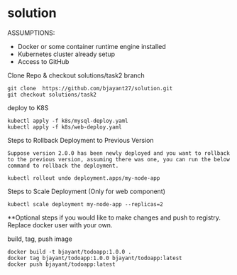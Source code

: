 # solution

ASSUMPTIONS: 

* Docker or some container runtime engine installed
* Kubernetes cluster already setup
* Access to GitHub

Clone Repo & checkout solutions/task2 branch

	git clone  https://github.com/bjayant27/solution.git
	git checkout solutions/task2


	
deploy to K8S

	kubectl apply -f k8s/mysql-deploy.yaml
	kubectl apply -f k8s/web-deploy.yaml


Steps to Rollback Deployment to Previous Version

	Suppose version 2.0.0 has been newly deployed and you want to rollback to the previous version, assuming there was one, you can run the below command to rollback the deployment.
	
	kubectl rollout undo deployment.apps/my-node-app

Steps to Scale Deployment (Only for web component)

	kubectl scale deployment my-node-app --replicas=2


**Optional steps if you would like to make changes and push to registry. Replace docker user with your own.

build, tag, push image

	docker build -t bjayant/todoapp:1.0.0 .
	docker tag bjayant/todoapp:1.0.0 bjayant/todoapp:latest
	docker push bjayant/todoapp:latest